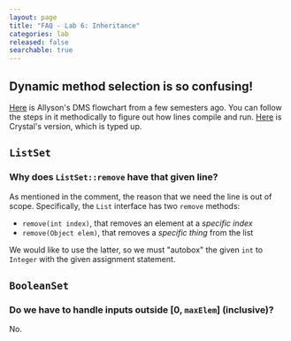 ```yaml
---
layout: page
title: "FAQ - Lab 6: Inheritance"
categories: lab
released: false
searchable: true
---
```

## Dynamic method selection is so confusing!

[Here](https://drive.google.com/file/d/1I0vGBk-jF9bd7_SdqQcnbKQVsDDt_geq/view) is Allyson's 
DMS flowchart from a few semesters ago. You can follow the steps in it methodically
to figure out how lines compile and run. [Here](https://docs.google.com/presentation/d/1l9kslV4XB46fOOyD-hiXxi4sK-lmtFg9rMHRmS7_S5k/edit?usp=sharing) is Crystal's version, which is typed up.

## `ListSet`

### Why does `ListSet::remove` have that given line?

As mentioned in the comment, the reason that we need the line is out of scope.
Specifically, the `List` interface has two `remove` methods:

- `remove(int index)`, that removes an element at a *specific index*
- `remove(Object elem)`, that removes a *specific thing* from the list

We would like to use the latter, so we must "autobox" the given `int` to
`Integer` with the given assignment statement.

## `BooleanSet`

### Do we have to handle inputs outside \[0, `maxElem`\] (inclusive)?

No.